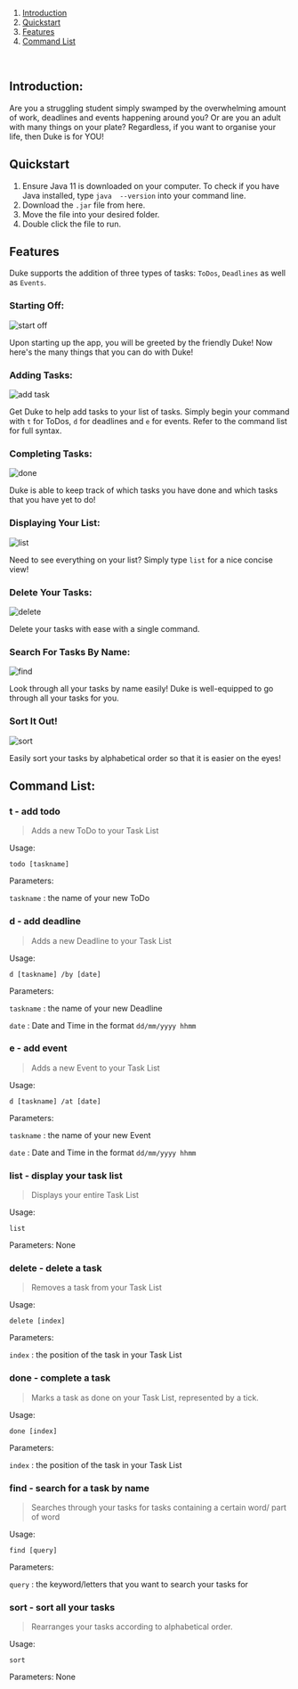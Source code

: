  1. [Introduction](#introduction)
 2. [Quickstart](#quickstart)
 3. [Features](#features)
 4. [Command List](#command-list)
 
 <br>

## Introduction:
Are you a struggling student simply swamped by the overwhelming amount of work, deadlines and events happening around you? Or are you an adult with many things on your plate? Regardless, if you want to organise your life, then Duke is for YOU!

## Quickstart
 1. Ensure Java 11 is downloaded on your computer. To check if you have Java installed, type `java  --version` into your
  command line.
 2. Download the `.jar` file from here.
 3. Move the file into your desired folder.
 4. Double click the file to run.
 
## Features
Duke supports the addition of three types of tasks: `ToDos`, `Deadlines` as well as `Events`. 


### Starting Off:

![start off](StartOff.png)

Upon starting up the app, you will be greeted by the friendly Duke! Now here's the many things that you can do with Duke!


### Adding Tasks:

![add task](addTask.png)

Get Duke to help add tasks to your list of tasks. Simply begin your command with `t` for ToDos, `d` for deadlines and `e` for events. Refer to the command list for full syntax.


### Completing Tasks:

![done](Done.png)

Duke is able to keep track of which tasks you have done and which tasks that you have yet to do! 


### Displaying Your List:

![list](List.png)

Need to see everything on your list? Simply type `list` for a nice concise view!


### Delete Your Tasks:

![delete](Delete.png)

Delete your tasks with ease with a single command.


### Search For Tasks By Name:

![find](Find.png)

Look through all your tasks by name easily! Duke is well-equipped to go through all your tasks for you. 


### Sort It Out!

![sort](Sort.png)

Easily sort your tasks by alphabetical order so that it is easier on the eyes!


## Command List:

### t - add todo
> Adds a new ToDo to your Task List

Usage:

`todo [taskname]`

Parameters:

`taskname` : the name of your new ToDo

### d - add deadline
> Adds a new Deadline to your Task List

Usage:

`d [taskname] /by [date]`

Parameters:

`taskname` : the name of your new Deadline

`date` : Date and Time in the format `dd/mm/yyyy hhmm` 

### e - add event
> Adds a new Event to your Task List

Usage:

`d [taskname] /at [date]`

Parameters:

`taskname` : the name of your new Event

`date` : Date and Time in the format `dd/mm/yyyy hhmm`

### list - display your task list
> Displays your entire Task List

Usage:

`list`

Parameters: None

### delete - delete a task
> Removes a task from your Task List

Usage:

`delete [index]`

Parameters:

`index` : the position of the task in your Task List 

### done - complete a task
> Marks a task as done on your Task List, represented by a tick.

Usage:

`done [index]`

Parameters:

`index` : the position of the task in your Task List

### find - search for a task by name
> Searches through your tasks for tasks containing a certain word/ part of word

Usage:

`find [query]`

Parameters:

`query` : the keyword/letters that you want to search your tasks for

### sort - sort all your tasks
> Rearranges your tasks according to alphabetical order.

Usage:

`sort`

Parameters: None
